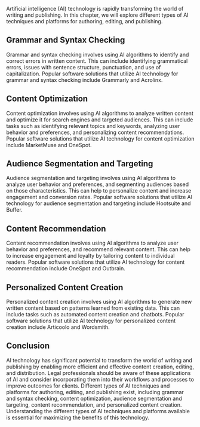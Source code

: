 
Artificial intelligence (AI) technology is rapidly transforming the world of writing and publishing. In this chapter, we will explore different types of AI techniques and platforms for authoring, editing, and publishing.

Grammar and Syntax Checking
---------------------------

Grammar and syntax checking involves using AI algorithms to identify and correct errors in written content. This can include identifying grammatical errors, issues with sentence structure, punctuation, and use of capitalization. Popular software solutions that utilize AI technology for grammar and syntax checking include Grammarly and Acrolinx.

Content Optimization
--------------------

Content optimization involves using AI algorithms to analyze written content and optimize it for search engines and targeted audiences. This can include tasks such as identifying relevant topics and keywords, analyzing user behavior and preferences, and personalizing content recommendations. Popular software solutions that utilize AI technology for content optimization include MarketMuse and OneSpot.

Audience Segmentation and Targeting
-----------------------------------

Audience segmentation and targeting involves using AI algorithms to analyze user behavior and preferences, and segmenting audiences based on those characteristics. This can help to personalize content and increase engagement and conversion rates. Popular software solutions that utilize AI technology for audience segmentation and targeting include Hootsuite and Buffer.

Content Recommendation
----------------------

Content recommendation involves using AI algorithms to analyze user behavior and preferences, and recommend relevant content. This can help to increase engagement and loyalty by tailoring content to individual readers. Popular software solutions that utilize AI technology for content recommendation include OneSpot and Outbrain.

Personalized Content Creation
-----------------------------

Personalized content creation involves using AI algorithms to generate new written content based on patterns learned from existing data. This can include tasks such as automated content creation and chatbots. Popular software solutions that utilize AI technology for personalized content creation include Articoolo and Wordsmith.

Conclusion
----------

AI technology has significant potential to transform the world of writing and publishing by enabling more efficient and effective content creation, editing, and distribution. Legal professionals should be aware of these applications of AI and consider incorporating them into their workflows and processes to improve outcomes for clients. Different types of AI techniques and platforms for authoring, editing, and publishing exist, including grammar and syntax checking, content optimization, audience segmentation and targeting, content recommendation, and personalized content creation. Understanding the different types of AI techniques and platforms available is essential for maximizing the benefits of this technology.

